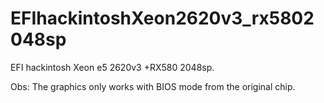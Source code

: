 # EFIhackintoshXeon2620v3_rx5802048sp
EFI hackintosh Xeon e5 2620v3 +RX580 2048sp.

Obs: The graphics only works with BIOS mode from the original chip.
